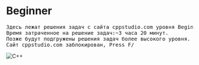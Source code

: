 # Beginner
<pre>
Здесь лежат решения задач с сайта cppstudio.com уровня Beginner.
Время затраченное на решение задач:~3 часа 20 минут.
Позже будут подгружены решения задач более высокого уровня.
Сайт cppstudio.com заблокирован, Press F/ 
</pre>
![C++](https://img.shields.io/badge/c++-%2300599C.svg?style=for-the-badge&logo=c%2B%2B&logoColor=white)
